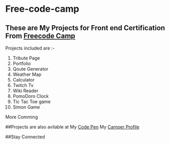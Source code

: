 # Free-code-camp

## These are My Projects for Front end Certification From <a href="http://freecodecamp.com">Freecode Camp</a>

Projects included are :-

<ol>
<li>Tribute Page</li>
<li>Portfolio</li>
<li>Qoute Generator</li>
<li>Weather Map</li>
<li>Calculator</li>
<li>Twitch Tv</li>
<li>Wiki Reader</li>
<li>PomoDoro Clock</li>
<li>Tic Tac Toe game</li>
<li>Simon Game</li>
</ol>
More Comming

##Projects are also avilable at My <a href="http://codepen.io/Sahil624">Code Pen</a>
My <a href="http://freecodecamp.com/Sahil624">Camper Profile</a>

##Stay Connected

